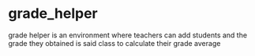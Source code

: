 # grade_helper

grade helper is an environment where teachers can add students and 
the grade they obtained is said class to calculate their grade average
